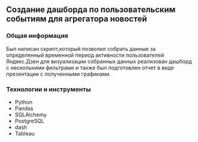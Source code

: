 ## Создание дашборда по пользовательским событиям для агрегатора новостей


### Общая информация

Был написан скрипт,который позволил собрать данные за определенный временной период активности пользователей Яндекс.Дзен для визуализации собранных данных реализован дашборд с несколькими фильтрами и также был подготовлен отчет в виде презентации с полученными графиками.


### Технологии и инструменты

- Python
- Pandas
- SQLAlchemy
- PostgreSQL
- dash
- Tableau